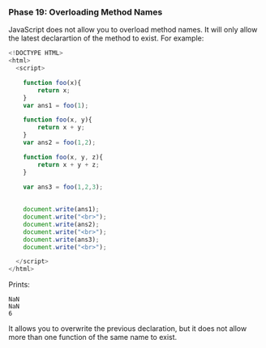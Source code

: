 ### Phase 19: Overloading Method Names

JavaScript does not allow you to overload method names. It will only allow the latest declarartion of the method to exist. For example:

```js
<!DOCTYPE HTML>
<html>
  <script>

    function foo(x){
        return x;
    }
    var ans1 = foo(1);

    function foo(x, y){
        return x + y;
    }
    var ans2 = foo(1,2);

    function foo(x, y, z){
        return x + y + z;
    }

    var ans3 = foo(1,2,3);
    
    
    document.write(ans1);
    document.write("<br>");
    document.write(ans2);
    document.write("<br>");
    document.write(ans3);
    document.write("<br>");

  </script>
</html>

```

Prints:

	NaN
	NaN
	6


It allows you to overwrite the previous declaration, but it does not allow more than one function of the same name to exist.